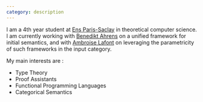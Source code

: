 ```yaml
---
category: description
---
```


I am a 4th year student at [Ens Paris-Saclay](https://ens-paris-saclay.fr/en)
in theoretical computer science.
I am currently working with [Benedikt Ahrens](https://benediktahrens.gitlab.io/)
on a unified framework for initial semantics, and with
[Ambroise Lafont](https://amblafont.github.io/) on leveraging the parametricity
of such frameworks in the input category.

My main interests are :
- Type Theory
- Proof Assistants
- Functional Programming Languages
- Categorical Semantics